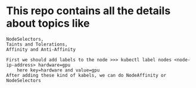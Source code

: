 # This repo contains all the details about topics like 
    NodeSelectors, 
    Taints and Tolerations, 
    Affinity and Anti-Affinity

    First we should add labels to the node >>> kubectl label nodes <node-ip-address> hardware=gpu
        here key=hardware and value=gpu
    After adding these kind of kabels, we can do NodeAffinity or NodeSelectors

    